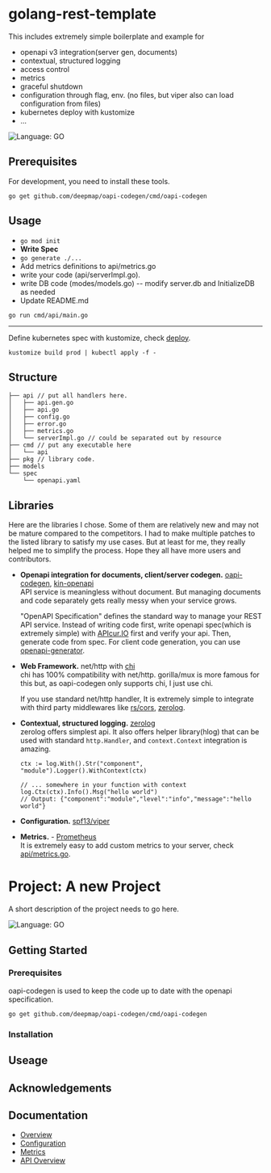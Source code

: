 
# golang-rest-template

This includes extremely simple boilerplate and example for
- openapi v3 integration(server gen, documents)
- contextual, structured logging
- access control
- metrics
- graceful shutdown
- configuration through flag, env. (no files, but viper also can load configuration from files)
- kubernetes deploy with kustomize
- ...

![Language: GO](https://img.shields.io/badge/language-golang-blue)

Prerequisites
---
For development, you need to install these tools.
```
go get github.com/deepmap/oapi-codegen/cmd/oapi-codegen
```

Usage
---
- ```go mod init```
- **Write Spec**
- ```go generate ./...```
- Add metrics definitions to api/metrics.go
- write your code (api/serverImpl.go).
- write DB code (modes/models.go) -- modify server.db and InitializeDB as needed
- Update README.md

```
go run cmd/api/main.go
```


---
Define kubernetes spec with kustomize, check [deploy](deploy).
```
kustomize build prod | kubectl apply -f -
```


Structure
---
```
├── api // put all handlers here.
│   ├── api.gen.go
│   ├── api.go
│   ├── config.go
│   ├── error.go
│   ├── metrics.go
│   └── serverImpl.go // could be separated out by resource
├── cmd // put any executable here
│   └── api
├── pkg // library code.
├── models
└── spec
    └── openapi.yaml

```

Libraries
---
Here are the libraries I chose. Some of them are relatively new and may not be mature compared to the competitors. I had to make multiple patches to the listed library to satisfy my use cases. But at least for me, they really helped me to simplify the process. Hope they all have more users and contributors.

- **Openapi integration for documents, client/server codegen.** [oapi-codegen](https://github.com/deepmap/oapi-codegen), [kin-openapi](https://github.com/getkin/kin-openapi)  
  API service is meaningless without document. But managing documents and code separately gets really messy when your service grows.  

  "OpenAPI Specification" defines the standard way to manage your REST API service.
  Instead of writing code first, write openapi spec(which is extremely simple) with [APIcur.IO](https://apicur.io/) first and verify your api. Then, generate code from spec. For client code generation, you can use [openapi-generator](https://github.com/OpenAPITools/openapi-generator).

- **Web Framework.** net/http with [chi](https://github.com/go-chi/chi)  
   chi has 100% compatibility with net/http. gorilla/mux is more famous for this but, as oapi-codegen only supports chi, I just use chi.

  If you use standard net/http handler, It is extremely simple to integrate with third party middlewares like [rs/cors](https://github.com/rs/cors), [zerolog](https://github.com/rs/zerolog).


- **Contextual, structured logging.** [zerolog](https://github.com/rs/zerolog)  
  zerolog offers simplest api. It also offers helper library(hlog) that can be used with standard ```http.Handler```, and ```context.Context``` integration is amazing.
  ```
  ctx := log.With().Str("component", "module").Logger().WithContext(ctx)

  // ... somewhere in your function with context
  log.Ctx(ctx).Info().Msg("hello world")
  // Output: {"component":"module","level":"info","message":"hello world"}
  ```

- **Configuration.** [spf13/viper](https://github.com/spf13/viper)  

- **Metrics.** - [Prometheus](https://github.com/prometheus/client_golang)  
  It is extremely easy to add custom metrics to your server, check [api/metrics.go](api/metrics.go).

[//]: # (Remove everything from this line to the top and edit the text below)

# Project: A new Project

A short description of the project needs to go here.

![Language: GO](https://img.shields.io/badge/language-golang-blue)

## Getting Started

### Prerequisites

oapi-codegen is used to keep the code up to date with the openapi specification.

```
go get github.com/deepmap/oapi-codegen/cmd/oapi-codegen
```

### Installation

## Useage

## Acknowledgements

## Documentation

* [Overview](docs/README.md)
* [Configuration](docs/config.md)
* [Metrics](docs/metrics.md)
* [API Overview](docs/api/README.md)
